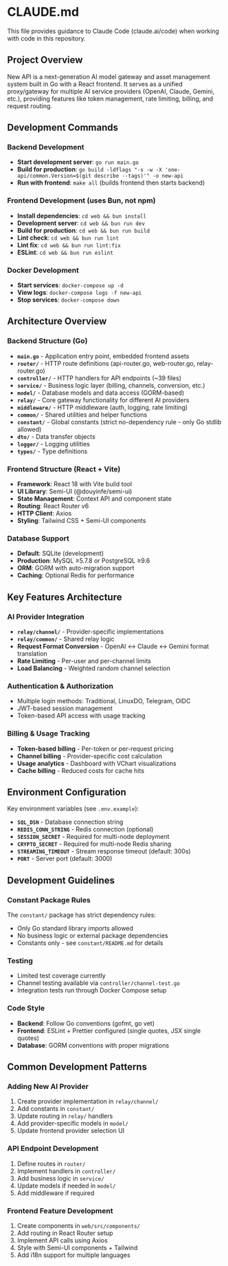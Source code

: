 # CLAUDE.md

This file provides guidance to Claude Code (claude.ai/code) when working with code in this repository.

## Project Overview

New API is a next-generation AI model gateway and asset management system built in Go with a React frontend. It serves as a unified proxy/gateway for multiple AI service providers (OpenAI, Claude, Gemini, etc.), providing features like token management, rate limiting, billing, and request routing.

## Development Commands

### Backend Development
- **Start development server**: `go run main.go`
- **Build for production**: `go build -ldflags "-s -w -X 'one-api/common.Version=$(git describe --tags)'" -o new-api`
- **Run with frontend**: `make all` (builds frontend then starts backend)

### Frontend Development (uses Bun, not npm)
- **Install dependencies**: `cd web && bun install`
- **Development server**: `cd web && bun run dev`
- **Build for production**: `cd web && bun run build`
- **Lint check**: `cd web && bun run lint`
- **Lint fix**: `cd web && bun run lint:fix`
- **ESLint**: `cd web && bun run eslint`

### Docker Development
- **Start services**: `docker-compose up -d`
- **View logs**: `docker-compose logs -f new-api`
- **Stop services**: `docker-compose down`

## Architecture Overview

### Backend Structure (Go)
- **`main.go`** - Application entry point, embedded frontend assets
- **`router/`** - HTTP route definitions (api-router.go, web-router.go, relay-router.go)
- **`controller/`** - HTTP handlers for API endpoints (~39 files)
- **`service/`** - Business logic layer (billing, channels, conversion, etc.)
- **`model/`** - Database models and data access (GORM-based)
- **`relay/`** - Core gateway functionality for different AI providers
- **`middleware/`** - HTTP middleware (auth, logging, rate limiting)
- **`common/`** - Shared utilities and helper functions
- **`constant/`** - Global constants (strict no-dependency rule - only Go stdlib allowed)
- **`dto/`** - Data transfer objects
- **`logger/`** - Logging utilities
- **`types/`** - Type definitions

### Frontend Structure (React + Vite)
- **Framework**: React 18 with Vite build tool
- **UI Library**: Semi-UI (@douyinfe/semi-ui)
- **State Management**: Context API and component state
- **Routing**: React Router v6
- **HTTP Client**: Axios
- **Styling**: Tailwind CSS + Semi-UI components

### Database Support
- **Default**: SQLite (development)
- **Production**: MySQL ≥5.7.8 or PostgreSQL ≥9.6
- **ORM**: GORM with auto-migration support
- **Caching**: Optional Redis for performance

## Key Features Architecture

### AI Provider Integration
- **`relay/channel/`** - Provider-specific implementations
- **`relay/common/`** - Shared relay logic
- **Request Format Conversion** - OpenAI ↔ Claude ↔ Gemini format translation
- **Rate Limiting** - Per-user and per-channel limits
- **Load Balancing** - Weighted random channel selection

### Authentication & Authorization
- Multiple login methods: Traditional, LinuxDO, Telegram, OIDC
- JWT-based session management
- Token-based API access with usage tracking

### Billing & Usage Tracking
- **Token-based billing** - Per-token or per-request pricing
- **Channel billing** - Provider-specific cost calculation
- **Usage analytics** - Dashboard with VChart visualizations
- **Cache billing** - Reduced costs for cache hits

## Environment Configuration

Key environment variables (see `.env.example`):
- **`SQL_DSN`** - Database connection string
- **`REDIS_CONN_STRING`** - Redis connection (optional)
- **`SESSION_SECRET`** - Required for multi-node deployment
- **`CRYPTO_SECRET`** - Required for multi-node Redis sharing
- **`STREAMING_TIMEOUT`** - Stream response timeout (default: 300s)
- **`PORT`** - Server port (default: 3000)

## Development Guidelines

### Constant Package Rules
The `constant/` package has strict dependency rules:
- Only Go standard library imports allowed
- No business logic or external package dependencies
- Constants only - see `constant/README.md` for details

### Testing
- Limited test coverage currently
- Channel testing available via `controller/channel-test.go`
- Integration tests run through Docker Compose setup

### Code Style
- **Backend**: Follow Go conventions (gofmt, go vet)
- **Frontend**: ESLint + Prettier configured (single quotes, JSX single quotes)
- **Database**: GORM conventions with proper migrations

## Common Development Patterns

### Adding New AI Provider
1. Create provider implementation in `relay/channel/`
2. Add constants in `constant/`
3. Update routing in `relay/` handlers
4. Add provider-specific models in `model/`
5. Update frontend provider selection UI

### API Endpoint Development
1. Define routes in `router/`
2. Implement handlers in `controller/`
3. Add business logic in `service/`
4. Update models if needed in `model/`
5. Add middleware if required

### Frontend Feature Development
1. Create components in `web/src/components/`
2. Add routing in React Router setup
3. Implement API calls using Axios
4. Style with Semi-UI components + Tailwind
5. Add i18n support for multiple languages